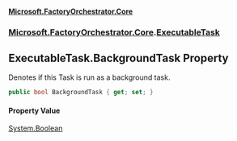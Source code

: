 #### [Microsoft.FactoryOrchestrator.Core](./Microsoft-FactoryOrchestrator-Core.md 'Microsoft.FactoryOrchestrator.Core')
### [Microsoft.FactoryOrchestrator.Core](./Microsoft-FactoryOrchestrator-Core.md 'Microsoft.FactoryOrchestrator.Core').[ExecutableTask](./Microsoft-FactoryOrchestrator-Core-ExecutableTask.md 'Microsoft.FactoryOrchestrator.Core.ExecutableTask')
## ExecutableTask.BackgroundTask Property
Denotes if this Task is run as a background task.  
```csharp
public bool BackgroundTask { get; set; }
```
#### Property Value
[System.Boolean](https://docs.microsoft.com/en-us/dotnet/api/System.Boolean 'System.Boolean')  
